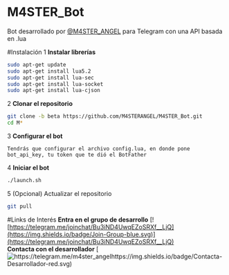 # M4STER_Bot
Bot desarrollado por [@M4STER_ANGEL](http://telegram.me/m4ster_angel) para Telegram con una API basada en .lua

#Instalación
1 <b>Instalar librerías</b>
```bash
sudo apt-get update
sudo apt-get install lua5.2
sudo apt-get install lua-sec
sudo apt-get install lua-socket
sudo apt-get install lua-cjson
```

2 <b>Clonar el repositorio</b>
```bash
git clone -b beta https://github.com/M4STERANGEL/M4STER_Bot.git
cd M*
```

3 <b>Configurar el bot</b>
```
Tendrás que configurar el archivo config.lua, en donde pone bot_api_key, tu token que te dió el BotFather
```

4 <b>Iniciar el bot</b>
```bash
./launch.sh
```

5 (Opcional) Actualizar el repositorio
```bash
git pull
```

#Links de Interés
<b>Entra en el grupo de desarrollo</b>
[![https://telegram.me/joinchat/Bu3iND4UwqEZoSRXf__LjQ](https://img.shields.io/badge/Join-Group-blue.svg)](https://telegram.me/joinchat/Bu3iND4UwqEZoSRXf__LjQ)
<b></b>
<br>
<b>Contacta con el desarrollador</b>
[![https://telegram.me/m4ster_angelhttps://img.shields.io/badge/Contacta-Desarrollador-red.svg)](https://telegram.me/M4STER_ANGEL)
